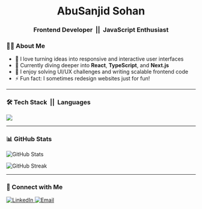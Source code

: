 <h1 align="center">AbuSanjid Sohan</h1>
<h3 align="center">Frontend Developer &nbsp;||&nbsp; JavaScript Enthusiast</h3>

<!-- About Me -->
<h3>👨‍💻 About Me</h3>

<ul>
  <li>🔭 I love turning ideas into responsive and interactive user interfaces</li>
  <li>🌱 Currently diving deeper into <strong>React</strong>, <strong>TypeScript</strong>, and <strong>Next.js</strong></li>
  <li>🧩 I enjoy solving UI/UX challenges and writing scalable frontend code</li>
  <li>⚡ Fun fact: I sometimes redesign websites just for fun!</li>
</ul>

<hr />

<!-- Tech Stack -->
<h3>🛠️ Tech Stack &nbsp;||&nbsp; Languages</h3>

<div>
  <img src="https://skillicons.dev/icons?i=html,css,sass,bootstrap,tailwind,js,react,nextjs,nodejs,php,laravel,mysql,git,github,vscode" />
</div>

<hr />

<!-- GitHub Stats -->
<h3>📊 GitHub Stats</h3>

<p>
  <img src="https://github-readme-stats.vercel.app/api?username=abusanjidsohan&show_icons=true&theme=vue-dark" alt="GitHub Stats" />
</p>

<p>
  <img src="https://github-readme-streak-stats.herokuapp.com/?user=abusanjidsohan&theme=vue-dark" alt="GitHub Streak" />
</p>

<hr />

<!-- Contact -->
<h3>🎯 Connect with Me</h3>

<p>
  <a href="https://bd.linkedin.com/in/abusanjidsohan">
    <img src="https://img.shields.io/badge/LinkedIn-0A66C2?style=for-the-badge&logo=linkedin&logoColor=white" alt="LinkedIn" />
  </a>
  <a href="mailto:abusanjid.sohan@gmail.com">
    <img src="https://img.shields.io/badge/Email-D14836?style=for-the-badge&logo=gmail&logoColor=white" alt="Email" />
  </a>
</p>
